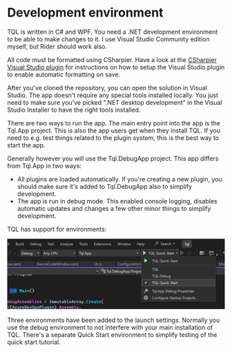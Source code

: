 # Development environment

TQL is written in C# and WPF. You need a .NET development environment to be able
to make changes to it. I use Visual Studio Community edition myself, but Rider
should work also.

All code must be formatted using CSharpier. Have a look at the
[CSharpier Visual Studio plugin](https://marketplace.visualstudio.com/items?itemName=csharpier.csharpier-vscode)
for instructions on how to setup the Visual Studio plugin to enable automatic
formatting on save.

After you've cloned the repository, you can open the solution in Visual Studio.
The app doesn't require any special tools installed locally. You just need to
make sure you've picked ".NET desktop development" in the Visual Studio
Installer to have the right tools installed.

There are two ways to run the app. The main entry point into the app is the
Tql.App project. This is also the app users get when they install TQL. If you
need to e.g. test things related to the plugin system, this is the best way to
start the app.

Generally however you will use the Tql.DebugApp project. This app differs from
Tql.App in two ways:

- All plugins are loaded automatically. If you're creating a new plugin, you
  should make sure it's added to Tql.DebugApp also to simplify development.
- The app is run in debug mode. This enabled console logging, disables automatic
  updates and changes a few other minor things to simplify development.

TQL has support for environments:

![=2x](../Images/Environments-screenshot.png)

Three environments have been added to the launch settings. Normally you use the
debug environment to not interfere with your main installation of TQL. There's a
separate Quick Start environment to simplify testing of the quick start
tutorial.
